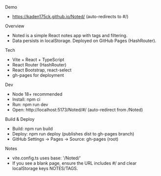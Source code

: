 ﻿Demo

- https://kaden175ck.github.io/Noted/ (auto-redirects to #/)

Overview

- Noted is a simple React notes app with tags and filtering.
- Data persists in localStorage. Deployed on GitHub Pages (HashRouter).

Tech

- Vite + React + TypeScript
- React Router (HashRouter)
- React Bootstrap, react-select
- gh-pages for deployment

Dev

- Node 18+ recommended
- Install: npm ci
- Run: npm run dev
- Open: http://localhost:5173/Noted/#/ (auto-redirect from /Noted)

Build & Deploy

- Build: npm run build
- Deploy: npm run deploy (publishes dist to gh-pages branch)
- GitHub Settings → Pages → Source: gh-pages (root)

Notes

- vite.config.ts uses base: '/Noted/'
- If you see a blank page, ensure the URL includes #/ and clear localStorage keys NOTES/TAGS.

<!-- npm i react-bootstrap bootstrap react-router-dom react-select uuid   react-markdown-->
